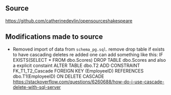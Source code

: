 ## Source
https://github.com/catherinedevlin/opensourceshakespeare

## Modifications made to source
* Removed import of data from `schema_pg.sql`.
remove drop table if exists
to have cascading deletes re added one can add something like this: IF EXISTS(SELECT *
          FROM dbo.Scores)
  DROP TABLE dbo.Scores 
  and also a explicit constaint
  ALTER TABLE dbo.T2
   ADD CONSTRAINT FK_T1_T2_Cascade
   FOREIGN KEY (EmployeeID) REFERENCES dbo.T1(EmployeeID) ON DELETE CASCADE
   https://stackoverflow.com/questions/6260688/how-do-i-use-cascade-delete-with-sql-server